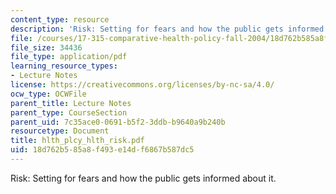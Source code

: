 ```yaml
---
content_type: resource
description: 'Risk: Setting for fears and how the public gets informed about it.'
file: /courses/17-315-comparative-health-policy-fall-2004/18d762b585a8f493e14df6867b587dc5_hlth_plcy_hlth_risk.pdf
file_size: 34436
file_type: application/pdf
learning_resource_types:
- Lecture Notes
license: https://creativecommons.org/licenses/by-nc-sa/4.0/
ocw_type: OCWFile
parent_title: Lecture Notes
parent_type: CourseSection
parent_uid: 7c35ace0-0691-b5f2-3ddb-b9640a9b240b
resourcetype: Document
title: hlth_plcy_hlth_risk.pdf
uid: 18d762b5-85a8-f493-e14d-f6867b587dc5
---
```

Risk: Setting for fears and how the public gets informed about it.